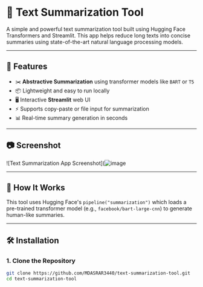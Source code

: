 # 📝 Text Summarization Tool

A simple and powerful text summarization tool built using Hugging Face Transformers and Streamlit. This app helps reduce long texts into concise summaries using state-of-the-art natural language processing models.

---

## 🚀 Features

- ✂️ **Abstractive Summarization** using transformer models like `BART` or `T5`
- 📦 Lightweight and easy to run locally
- 🖥️ Interactive **Streamlit** web UI
- ⚡ Supports copy-paste or file input for summarization
- 📊 Real-time summary generation in seconds

---

## 📷 Screenshot

![Text Summarization App Screenshot](![image](https://github.com/user-attachments/assets/4787c01d-7264-4d34-981f-fdfcfce28fbb) <!-- Add your screenshot URL here -->

---

## 🧠 How It Works

This tool uses Hugging Face's `pipeline("summarization")` which loads a pre-trained transformer model (e.g., `facebook/bart-large-cnn`) to generate human-like summaries.

---

## 🛠️ Installation

### 1. Clone the Repository

```bash
git clone https://github.com/MDASRAR3440/text-summarization-tool.git
cd text-summarization-tool
